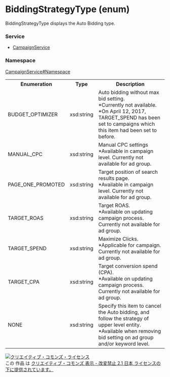 # BiddingStrategyType (enum)
BiddingStrategyType displays the Auto Bidding type.

### Service
+ [CampaignService](../../services/CampaignService.md)

### Namespace
[CampaignService#Namespace](../../services/CampaignService.md#namespace)

<table>
 <tr>
  <th>Enumeration </th>
  <th>Type</th>
  <th>Description</th>
 <tr>
  <td>BUDGET_OPTIMIZER</td>
  <td>xsd:string</td>
  <td>Auto bidding without max bid setting.<br>*Currently not available.<br>*On April 12, 2017, TARGET_SPEND has been set to campaigns which this item had been set to before.</td>
 </tr>
 <tr>
  <td>MANUAL_CPC</td>
  <td>xsd:string</td>
  <td>Manual CPC settings<br>*Available in campaign level. Currently not available for ad group.</td>
 </tr>
 <tr>
  <td>PAGE_ONE_PROMOTED</td>
  <td>xsd:string</td>
  <td>Target position of search results page.<br>*Available in campaign level. Currently not available for ad group.</td>
 </tr>
 <tr>
  <td>TARGET_ROAS</td>
  <td>xsd:string</td>
  <td>Target ROAS.<br>*Available on updating campaign process. Currently not available for ad group.</td>
 </tr>
 <tr>
  <td>TARGET_SPEND</td>
  <td>xsd:string</td>
  <td>Maximize Clicks.<br>*Applicable for campaign. Currently not available for ad group.</td>
 </tr>
 <tr>
  <td>TARGET_CPA</td>
  <td>xsd:string</td>
  <td>Target conversion spend (CPA).<br>*Available on updating campaign process. Currently not available for ad group.</td>
 </tr>
 <tr>
  <td>NONE</td>
  <td>xsd:string</td>
  <td>Specify this item to cancel the Auto bidding, and follow the strategy of upper level entity.<br>*Available when removing bid setting on ad group and/or keyword level.</td>
 </tr>
</table>

<a rel="license" href="http://creativecommons.org/licenses/by-nd/2.1/jp/"><img alt="クリエイティブ・コモンズ・ライセンス" style="border-width:0" src="https://i.creativecommons.org/l/by-nd/2.1/jp/88x31.png" /></a><br />この 作品 は <a rel="license" href="http://creativecommons.org/licenses/by-nd/2.1/jp/">クリエイティブ・コモンズ 表示 - 改変禁止 2.1 日本 ライセンスの下に提供されています。</a>
